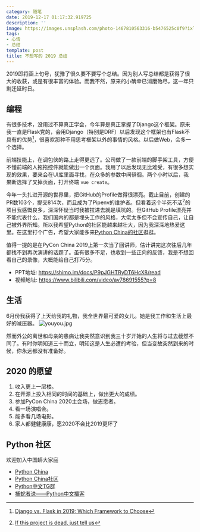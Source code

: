 ```yaml
---
category: 随笔
date: 2019-12-17 01:17:32.919725
description: ''
image: https://images.unsplash.com/photo-1467810563316-b5476525c0f9?ixlib=rb-1.2.1&ixid=eyJhcHBfaWQiOjEyMDd9&auto=format&fit=crop&w=1349&q=80
tags:
- 心情
- 总结
template: post
title: 不想写的 2019 总结
---
```


2019即将画上句号，犹豫了很久要不要写个总结。因为别人写总结都是获得了很大的收获，或是有很丰富的体验。而我不然，原来的小确幸已消磨殆尽，这一年只剩迁延时日。

## 编程

有很多技术，没用过不算真正学会，今年算是真正掌握了Django这个框架。原来我一直是Flask党的，会用Django（特别是DRF）以后发现这个框架也有Flask不具有的优势[^1]，很喜欢那种不用思考框架以外的事情的风格。以后做Web，会多一个选择。

前端技能上，在调包侠的路上走得更远了。公司做了一款前端的脚手架工具，方便不懂前端的人拖拖控件就能做出一个页面。我用了以后发现无比难受，有很多想实现的效果，要来会在UI库里面寻找，在众多的参数中间徘徊。两个小时以后，我果断选择了叉掉页面，打开终端 `vue create`。

今年一头扎进开源的世界里，把GitHub的Profile做得很漂亮。截止目前，创建的PR数103个，提交814次，而且成为了Pipenv的维护者。但看着这个半死不活[^2]的项目我感慨良多，深深怀疑当时我被拉进去就是填坑的。但GitHub Profile漂亮并不能代表什么，我们国内的都是埋头工作的风格，大佬太多但不会宣传自己，让自己被外界所知。所以我希望Python的社区能越来越壮大，因为我深深地热爱这里。在这里打个广告，希望大家能多来[Python China的社区](#python-she-qu)逛逛。

值得一提的是在PyCon China 2019上第一次当了回讲师，估计讲完这次往后几年都找不到再次演讲的话题了。虽有很多不足，也收到一些正向的反馈，我是不想回看自己的录像，大概能给自己打75分。

- PPT地址: https://shimo.im/docs/P9pJGHTRyDT6HcX8/read
- 视频地址: https://www.bilibili.com/video/av78691555?p=8

## 生活

6月份我获得了上天给我的礼物，我全世界最可爱的女儿。她是我工作和生活上最好的减压器。
![youyou.jpg](//static.frostming.com/images/2019-12-youyou.jpg)

然而外公的离世和母亲的患病让我突然意识到我三十岁开始的人生将与过去截然不同了。有时你明知道三十而立，明知这是人生必遭的考验，但当变故突然到来的时候，你永远都没有准备好。

## 2020 的愿望

1. 收入更上一层楼。
2. 在开源上投入相同的时间的基础上，做出更大的成绩。
3. 参加PyCon China 2020主会场，做志愿者。
4. 看一场演唱会。
5. 能多看几场电影。
6. 家人都健健康康，愿2020不会比2019更坏了

## Python 社区
欢迎加入中国蟒大家庭

* [Python China](https://pychina.org/)
* [Python China社区](https://python-china.org.cn/)
* [Python中文TG群](https://t.me/pythonzh)
* [捕蛇者说——Python中文播客](https://pythonhunter.org/)

[^1]: [Django vs. Flask in 2019: Which Framework to Choose](https://testdriven.io/blog/django-vs-flask/)

[^2]: [If this project is dead, just tell us](https://github.com/pypa/pipenv/issues/4058)